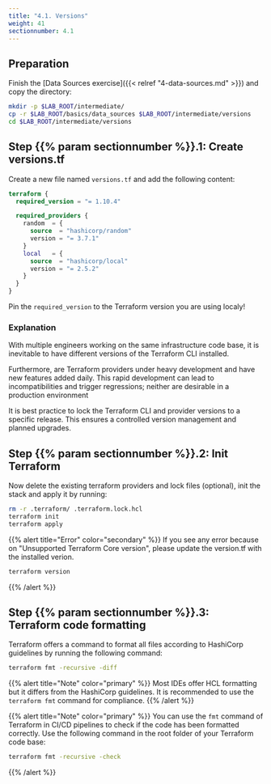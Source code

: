 ```yaml
---
title: "4.1. Versions"
weight: 41
sectionnumber: 4.1
---
```



## Preparation

Finish the [Data Sources exercise]({{< relref "4-data-sources.md" >}}) and copy the directory:

```bash
mkdir -p $LAB_ROOT/intermediate/
cp -r $LAB_ROOT/basics/data_sources $LAB_ROOT/intermediate/versions
cd $LAB_ROOT/intermediate/versions
```


## Step {{% param sectionnumber %}}.1: Create versions.tf

Create a new file named `versions.tf` and add the following content:

```terraform
terraform {
  required_version = "= 1.10.4"

  required_providers {
    random  = {
      source  = "hashicorp/random"
      version = "= 3.7.1"
    }
    local   = {
      source  = "hashicorp/local"
      version = "= 2.5.2"
    }
  }
}
```

Pin the `required_version` to the Terraform version you are using localy!


### Explanation

With multiple engineers working on the same infrastructure code base, it is inevitable to have different versions of
the Terraform CLI installed.

Furthermore, are Terraform providers under heavy development and have new features added daily. This rapid development
can lead to incompatibilities and trigger regressions; neither are desirable in a production environment

It is best practice to lock the Terraform CLI and provider versions to a specific release. This ensures a controlled
version management and planned upgrades.


## Step {{% param sectionnumber %}}.2: Init Terraform

Now delete the existing terraform providers and lock files (optional), init the stack and apply it by running:

```bash
rm -r .terraform/ .terraform.lock.hcl
terraform init
terraform apply
```

{{% alert title="Error" color="secondary" %}}
If you see any error because on "Unsupported Terraform Core version", please update the version.tf with the installed verion.


```bash
terraform version
```
{{% /alert %}}


## Step {{% param sectionnumber %}}.3: Terraform code formatting

Terraform offers a command to format all files according to HashiCorp guidelines by running the following command:

```bash
terraform fmt -recursive -diff
```

{{% alert title="Note" color="primary" %}}
Most IDEs offer HCL formatting but it differs from the HashiCorp guidelines. It is recommended to use the
`terraform fmt` command for compliance.
{{% /alert %}}

{{% alert title="Note" color="primary" %}}
You can use the `fmt` command of Terraform in CI/CD pipelines to check if the code has been formatted correctly.
Use the following command in the root folder of your Terraform code base:

```bash
terraform fmt -recursive -check
```
{{% /alert %}}
